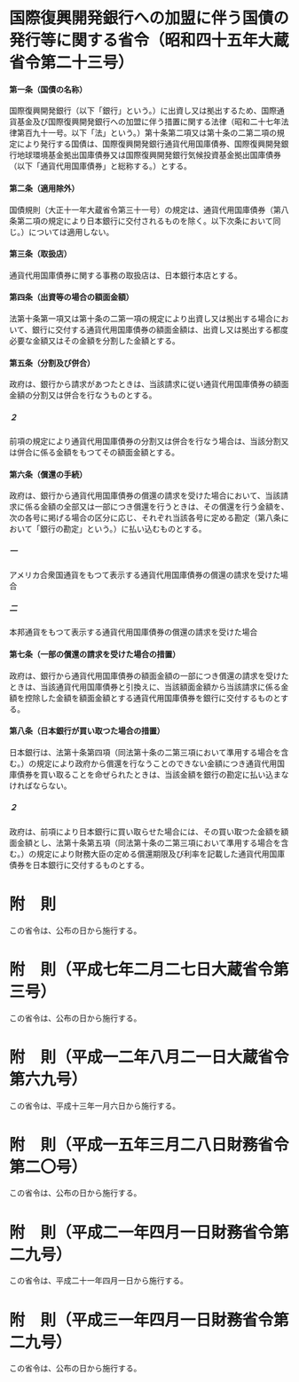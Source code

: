 # 国際復興開発銀行への加盟に伴う国債の発行等に関する省令（昭和四十五年大蔵省令第二十三号）
#### 第一条（国債の名称）
国際復興開発銀行（以下「銀行」という。）に出資し又は拠出するため、国際通貨基金及び国際復興開発銀行への加盟に伴う措置に関する法律（昭和二十七年法律第百九十一号。以下「法」という。）第十条第二項又は第十条の二第二項の規定により発行する国債は、国際復興開発銀行通貨代用国庫債券、国際復興開発銀行地球環境基金拠出国庫債券又は国際復興開発銀行気候投資基金拠出国庫債券（以下「通貨代用国庫債券」と総称する。）とする。
#### 第二条（適用除外）
国債規則（大正十一年大蔵省令第三十一号）の規定は、通貨代用国庫債券（第八条第二項の規定により日本銀行に交付されるものを除く。以下次条において同じ。）については適用しない。
#### 第三条（取扱店）
通貨代用国庫債券に関する事務の取扱店は、日本銀行本店とする。
#### 第四条（出資等の場合の額面金額）
法第十条第一項又は第十条の二第一項の規定により出資し又は拠出する場合において、銀行に交付する通貨代用国庫債券の額面金額は、出資し又は拠出する都度必要な金額又はその金額を分割した金額とする。
#### 第五条（分割及び併合）
政府は、銀行から請求があつたときは、当該請求に従い通貨代用国庫債券の額面金額の分割又は併合を行なうものとする。
##### ２
前項の規定により通貨代用国庫債券の分割又は併合を行なう場合は、当該分割又は併合に係る金額をもつてその額面金額とする。
#### 第六条（償還の手続）
政府は、銀行から通貨代用国庫債券の償還の請求を受けた場合において、当該請求に係る金額の全部又は一部につき償還を行うときは、その償還を行う金額を、次の各号に掲げる場合の区分に応じ、それぞれ当該各号に定める勘定（第八条において「銀行の勘定」という。）に払い込むものとする。
##### 一
アメリカ合衆国通貨をもつて表示する通貨代用国庫債券の償還の請求を受けた場合
##### 二
本邦通貨をもつて表示する通貨代用国庫債券の償還の請求を受けた場合
#### 第七条（一部の償還の請求を受けた場合の措置）
政府は、銀行から通貨代用国庫債券の額面金額の一部につき償還の請求を受けたときは、当該通貨代用国庫債券と引換えに、当該額面金額から当該請求に係る金額を控除した金額を額面金額とする通貨代用国庫債券を銀行に交付するものとする。
#### 第八条（日本銀行が買い取つた場合の措置）
日本銀行は、法第十条第四項（同法第十条の二第三項において準用する場合を含む。）の規定により政府から償還を行なうことのできない金額につき通貨代用国庫債券を買い取ることを命ぜられたときは、当該金額を銀行の勘定に払い込まなければならない。
##### ２
政府は、前項により日本銀行に買い取らせた場合には、その買い取つた金額を額面金額とし、法第十条第五項（同法第十条の二第三項において準用する場合を含む。）の規定により財務大臣の定める償還期限及び利率を記載した通貨代用国庫債券を日本銀行に交付するものとする。
# 附　則
この省令は、公布の日から施行する。
# 附　則（平成七年二月二七日大蔵省令第三号）
この省令は、公布の日から施行する。
# 附　則（平成一二年八月二一日大蔵省令第六九号）
この省令は、平成十三年一月六日から施行する。
# 附　則（平成一五年三月二八日財務省令第二〇号）
この省令は、公布の日から施行する。
# 附　則（平成二一年四月一日財務省令第二九号）
この省令は、平成二十一年四月一日から施行する。
# 附　則（平成三一年四月一日財務省令第二九号）
この省令は、公布の日から施行する。
